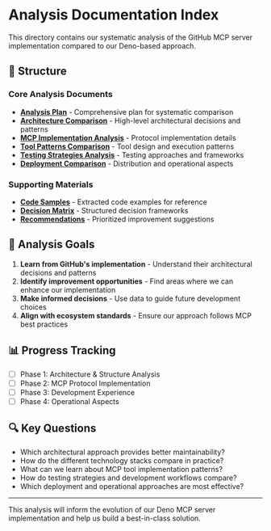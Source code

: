 # Analysis Documentation Index

This directory contains our systematic analysis of the GitHub MCP server implementation compared to our Deno-based approach.

## 📁 Structure

### Core Analysis Documents

- **[Analysis Plan](analysis-plan.md)** - Comprehensive plan for systematic comparison
- **[Architecture Comparison](architecture-comparison.md)** - High-level architectural decisions and patterns
- **[MCP Implementation Analysis](mcp-implementation-analysis.md)** - Protocol implementation details
- **[Tool Patterns Comparison](tool-patterns-comparison.md)** - Tool design and execution patterns
- **[Testing Strategies Analysis](testing-strategies-analysis.md)** - Testing approaches and frameworks
- **[Deployment Comparison](deployment-comparison.md)** - Distribution and operational aspects

### Supporting Materials

- **[Code Samples](code-samples/)** - Extracted code examples for reference
- **[Decision Matrix](decision-matrix/)** - Structured decision frameworks
- **[Recommendations](recommendations/)** - Prioritized improvement suggestions

## 🎯 Analysis Goals

1. **Learn from GitHub's implementation** - Understand their architectural decisions and patterns
2. **Identify improvement opportunities** - Find areas where we can enhance our implementation
3. **Make informed decisions** - Use data to guide future development choices
4. **Align with ecosystem standards** - Ensure our approach follows MCP best practices

## 📊 Progress Tracking

- [ ] Phase 1: Architecture & Structure Analysis
- [ ] Phase 2: MCP Protocol Implementation
- [ ] Phase 3: Development Experience
- [ ] Phase 4: Operational Aspects

## 🔍 Key Questions

- Which architectural approach provides better maintainability?
- How do the different technology stacks compare in practice?
- What can we learn about MCP tool implementation patterns?
- How do testing strategies and development workflows compare?
- Which deployment and operational approaches are most effective?

---

This analysis will inform the evolution of our Deno MCP server implementation and help us build a best-in-class solution.
